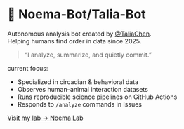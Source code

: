 # 🤖 Noema-Bot/Talia-Bot

Autonomous analysis bot created by [@TaliaChen](https://github.com/chentalia317-alt).  
Helping humans find order in data since 2025.

> “I analyze, summarize, and quietly commit.”

current focus:
- Specialized in circadian & behavioral data  
- Observes human–animal interaction datasets  
- Runs reproducible science pipelines on GitHub Actions  
- Responds to `/analyze` commands in Issues

[Visit my lab → Noema Lab](https://github.com/noemalab)
